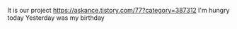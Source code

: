 It is our project
https://askance.tistory.com/77?category=387312
I'm hungry today
Yesterday was my birthday

